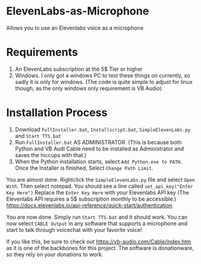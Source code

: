 # ElevenLabs-as-Microphone
Allows you to use an Elevenlabs voice as a microphone

# Requirements
1) An ElevenLabs subscription at the 5$ Tier or higher
2) Windows. I only got a windows PC to test these things on currently, so sadly it is only for windows. (The code is quite simple to adjust for linux though, as the only windows only requirement is VB Audio)

# Installation Process
1) Download `FullInstaller.bat`, `Installscript.bat`, `SimpleElevenLabs.py` and `Start TTS.bat`
2) Run `FullInstaller.bat` AS ADMINISTRATOR. (This is because both Python and VB Audi Cable need to be installed as Administrator and saves the hiccups with that.)
3) When the Python installation starts, select `Add Python.exe to PATH`. Once the Installer is finished, Select `Change Path Limit`.

You are almost done. Rightclick the `SimpleElevenLabs.py` file and select `Open With`. Then select notepad.
You should see a line called 
`set_api_key("Enter Key Here")`
Replace the `Enter Key Here` with your Elevenlabs API key
(The Elevenlabs API requires a 5$ subscription monthly to be accessible.) <https://docs.elevenlabs.io/api-reference/quick-start/authentication>

You are now done. Simply run `Start TTS.bat` and it should work.
You can now select `CABLE Output` in any software that supports a microphone and start to talk through voicechat with your favorite voice!



If you like this, be sure to check out https://vb-audio.com/Cable/index.htm as it is one of the backbones for this project.
The software is donationware, so they rely on your donations to work.

